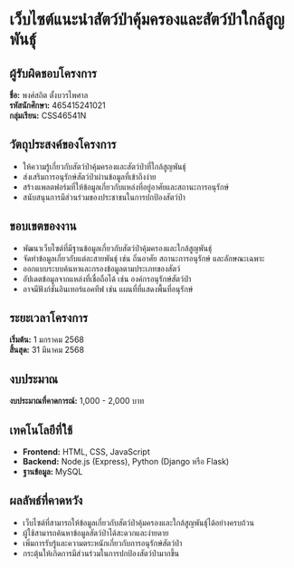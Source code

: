 # เว็บไซต์แนะนำสัตว์ป่าคุ้มครองและสัตว์ป่าใกล้สูญพันธุ์

## ผู้รับผิดชอบโครงการ
**ชื่อ:** พงศ์สถิต ตั้งบวรไพศาล  
**รหัสนักศึกษา:** 465415241021  
**กลุ่มเรียน:** CSS46541N  

## วัตถุประสงค์ของโครงการ
- ให้ความรู้เกี่ยวกับสัตว์ป่าคุ้มครองและสัตว์ป่าที่ใกล้สูญพันธุ์
- ส่งเสริมการอนุรักษ์สัตว์ป่าผ่านข้อมูลที่เข้าถึงง่าย
- สร้างแพลตฟอร์มที่ให้ข้อมูลเกี่ยวกับแหล่งที่อยู่อาศัยและสถานะการอนุรักษ์
- สนับสนุนการมีส่วนร่วมของประชาชนในการปกป้องสัตว์ป่า

## ขอบเขตของงาน
- พัฒนาเว็บไซต์ที่มีฐานข้อมูลเกี่ยวกับสัตว์ป่าคุ้มครองและใกล้สูญพันธุ์
- จัดทำข้อมูลเกี่ยวกับแต่ละสายพันธุ์ เช่น ถิ่นอาศัย สถานะการอนุรักษ์ และลักษณะเฉพาะ
- ออกแบบระบบค้นหาและกรองข้อมูลตามประเภทของสัตว์
- อัปเดตข้อมูลจากแหล่งที่เชื่อถือได้ เช่น องค์กรอนุรักษ์สัตว์ป่า
- อาจมีฟังก์ชันอินเทอร์แอคทีฟ เช่น แผนที่ที่แสดงพื้นที่อนุรักษ์

## ระยะเวลาโครงการ
**เริ่มต้น:** 1 มกราคม 2568  
**สิ้นสุด:** 31 มีนาคม 2568  

## งบประมาณ
**งบประมาณที่คาดการณ์:** 1,000 - 2,000 บาท

## เทคโนโลยีที่ใช้
- **Frontend:** HTML, CSS, JavaScript
- **Backend:** Node.js (Express), Python (Django หรือ Flask)
- **ฐานข้อมูล:** MySQL

## ผลลัพธ์ที่คาดหวัง
- เว็บไซต์ที่สามารถให้ข้อมูลเกี่ยวกับสัตว์ป่าคุ้มครองและใกล้สูญพันธุ์ได้อย่างครบถ้วน
- ผู้ใช้สามารถค้นหาข้อมูลสัตว์ป่าได้สะดวกและง่ายดาย
- เพิ่มการรับรู้และความตระหนักเกี่ยวกับการอนุรักษ์สัตว์ป่า
- กระตุ้นให้เกิดการมีส่วนร่วมในการปกป้องสัตว์ป่ามากขึ้น
